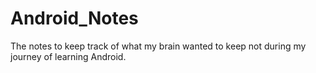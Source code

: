 # Android_Notes
The notes to keep track of what my brain wanted to keep not during my journey of learning Android.

